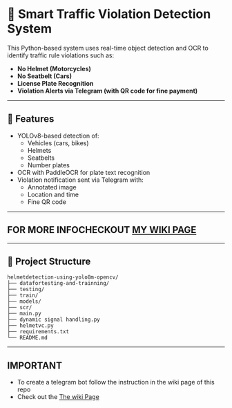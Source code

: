 # 🚦 Smart Traffic Violation Detection System

This Python-based system uses real-time object detection and OCR to identify traffic rule violations such as:
- **No Helmet (Motorcycles)**
- **No Seatbelt (Cars)**
- **License Plate Recognition**
- **Violation Alerts via Telegram (with QR code for fine payment)**

---

## 🔧 Features

- YOLOv8-based detection of:
  - Vehicles (cars, bikes)
  - Helmets
  - Seatbelts
  - Number plates
- OCR with PaddleOCR for plate text recognition
- Violation notification sent via Telegram with:
  - Annotated image
  - Location and time
  - Fine QR code

---

## FOR MORE INFOCHECKOUT [MY WIKI PAGE](https://github.com/sairam-s0/Smart-Traffic-Violation-Detection-System/wiki#-traffic-monitoring--violation-detection-system)

---

## 📁 Project Structure

```text
helmetdetection-using-yolo8m-opencv/
├── datafortesting-and-trainning/
├── testing/
├── train/
├── models/
├── scr/
├── main.py
├── dynamic signal handling.py
├── helmetvc.py
├── requirements.txt
└── README.md
```
---
## IMPORTANT 
- To create a telegram bot follow the instruction in the wiki page of this repo
- Check out the [The wiki Page](https://github.com/sairam-s0/Smart-Traffic-Violation-Detection-System/wiki/telegram-bot-instructions#creating-telegram-bot)

